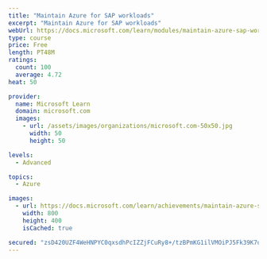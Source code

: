 ```yaml
---
title: "Maintain Azure for SAP workloads"
excerpt: "Maintain Azure for SAP workloads"
webUrl: https://docs.microsoft.com/learn/modules/maintain-azure-sap-workloads/
type: course
price: Free
length: PT48M
ratings:
  count: 100
  average: 4.72
heat: 50

provider:
  name: Microsoft Learn
  domain: microsoft.com
  images:
    - url: /assets/images/organizations/microsoft.com-50x50.jpg
      width: 50
      height: 50

levels:
  - Advanced

topics:
  - Azure

images:
  - url: https://docs.microsoft.com/learn/achievements/maintain-azure-sap-workloads-social.png
    width: 800
    height: 400
    isCached: true

secured: "zsD420UZF4WeHNPYC0qxsdhPcIZZjFCuRy8+/tzBPmKG1ilVMOiPJ5Fk39K7uq1sRhiHgtDSTmRYXg/cxik6e74hqfYFGgGeclBroAwyGe8iggCSL3UC13VcPZyMYUiXqkm/WL671+ZAs7V5wsmkaZSjAZukBiUc09KQx3WytdQf+I+NgRNY/HAIOJVD/F2tYRK5UZrRKZWA6a7ZR4VRlnOopPnJb8S1t05+ELDkyknBHM3tmEIFH1SpBGPktrkw5AY/4fJ/oa8L7+ZnTEigg10SxvcK2ZBk/YZNf4KZGgEbNR7Bjm1dS7BMIw/85Px7FvVEIJ+5Ixe1ug7Kk8yFSy1SqsSUmfmqsvR2K2m8cy36D1ZtCns/a/WRpbdI0xhH6il95CVEzUBo32czQfVJWGrUbc5foIwn4cLUTY/VX+A=;QdT/FdxrLhfBpYPmiwguVA=="
---
```



